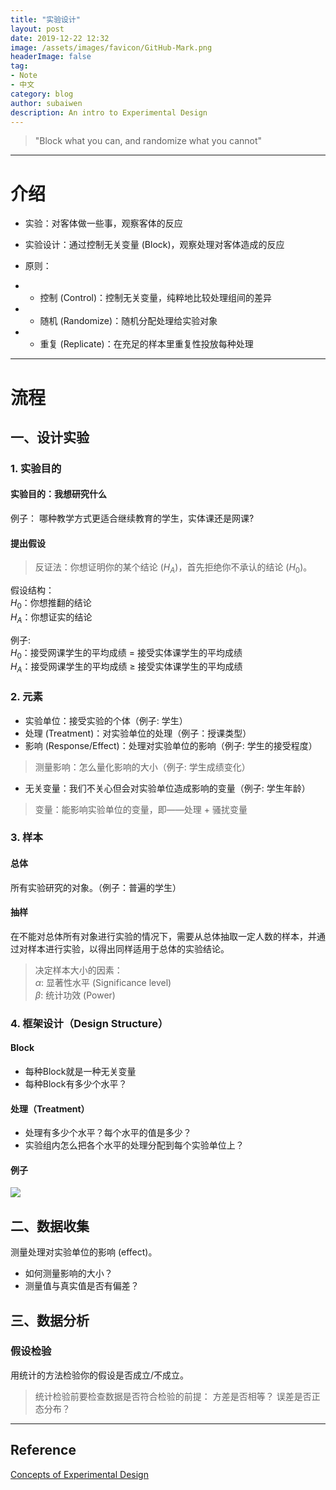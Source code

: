 ```yaml
---
title: "实验设计"
layout: post
date: 2019-12-22 12:32
image: /assets/images/favicon/GitHub-Mark.png
headerImage: false
tag:
- Note
- 中文
category: blog
author: subaiwen
description: An intro to Experimental Design
---
```


> "Block what you can, and randomize what you cannot"

---
# 介绍
- 实验：对客体做一些事，观察客体的反应

- 实验设计：通过控制无关变量 (Block)，观察处理对客体造成的反应

- 原则：  
- - 控制 (Control)：控制无关变量，纯粹地比较处理组间的差异  
- - 随机 (Randomize)：随机分配处理给实验对象  
- - 重复 (Replicate)：在充足的样本里重复性投放每种处理  

---
# 流程
## 一、设计实验
### 1. 实验目的
#### 实验目的：我想研究什么
例子：
哪种教学方式更适合继续教育的学生，实体课还是网课?

#### 提出假设
> 反证法：你想证明你的某个结论 ($H_A$)，首先拒绝你不承认的结论 ($H_0$)。

假设结构：  
$H_0$：你想推翻的结论  
$H_A$：你想证实的结论  

例子:  
$H_0$：接受网课学生的平均成绩 = 接受实体课学生的平均成绩  
$H_A$：接受网课学生的平均成绩 $\ge$ 接受实体课学生的平均成绩  

### 2. 元素
- 实验单位：接受实验的个体（例子: 学生）  
- 处理 (Treatment)：对实验单位的处理（例子：授课类型）  
- 影响 (Response/Effect)：处理对实验单位的影响（例子: 学生的接受程度）  
> 测量影响：怎么量化影响的大小（例子: 学生成绩变化）

- 无关变量：我们不关心但会对实验单位造成影响的变量（例子: 学生年龄）
> 变量：能影响实验单位的变量，即——处理 + 骚扰变量

### 3. 样本
#### 总体
所有实验研究的对象。（例子：普遍的学生）
#### 抽样
在不能对总体所有对象进行实验的情况下，需要从总体抽取一定人数的样本，并通过对样本进行实验，以得出同样适用于总体的实验结论。
> 决定样本大小的因素：  
> 	$\alpha$: 显著性水平 (Significance level)  
> 	$\beta$: 统计功效 (Power)  

### 4. 框架设计（Design Structure）
#### Block
* 每种Block就是一种无关变量
* 每种Block有多少个水平？

#### 处理（Treatment）
* 处理有多少个水平？每个水平的值是多少？
* 实验组内怎么把各个水平的处理分配到每个实验单位上？

#### 例子
![](https://tva1.sinaimg.cn/large/006tNbRwgy1gajhdh8gyqj31c00ec415.jpg)

## 二、数据收集
测量处理对实验单位的影响 (effect)。
* 如何测量影响的大小？
* 测量值与真实值是否有偏差？

## 三、数据分析
### 假设检验
用统计的方法检验你的假设是否成立/不成立。
> 统计检验前要检查数据是否符合检验的前提：
> 方差是否相等？
> 误差是否正态分布？

---
## Reference
[Concepts of Experimental Design](http://support.sas.com/resources/papers/sixsigma1.pdf)

